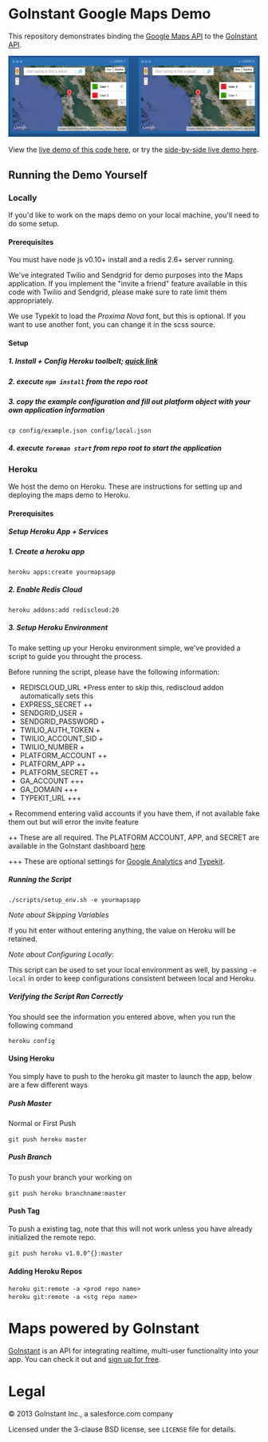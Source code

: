 # GoInstant Google Maps Demo

This repository demonstrates binding the [Google Maps API](https://developers.google.com/maps/) to the [GoInstant API](https://developers.goinstant.com/v1/).

![side-by-side demo screenshot](./static/img/screenshot.png)

View the [live demo of this code here](https://maps.goinstant.com/), or try the [side-by-side live demo here](https://goinstant.com/how-it-works).

## Running the Demo Yourself

### Locally

If you'd like to work on the maps demo on your local machine, you'll need to do some setup.

#### Prerequisites

You must have node js v0.10+ install and a redis 2.6+ server running.

We've integrated Twilio and Sendgrid for demo purposes into the Maps
application. If you implement the "invite a friend" feature available in this
code with Twilio and Sendgrid, please make sure to rate limit them
appropriately.

We use Typekit to load the _Proxima Nova_ font, but this is optional.  If you
want to use another font, you can change it in the scss source.

#### Setup

##### 1. Install + Config Heroku toolbelt; [quick link](https://toolbelt.heroku.com)
##### 2. execute `npm install` from the repo root
##### 3. copy the example configuration and fill out platform object with your own application information
```
cp config/example.json config/local.json
```
##### 4. execute `foreman start` from repo root to start the application

### Heroku

We host the demo on Heroku. These are instructions for setting up and deploying the maps demo to Heroku.

#### Prerequisites

##### Setup Heroku App + Services

##### 1. Create a heroku app

```
heroku apps:create yourmapsapp
```

##### 2. Enable Redis Cloud

```
heroku addons:add rediscloud:20
```

##### 3. Setup Heroku Environment

To make setting up your Heroku environment simple, we've provided a script to guide you throught the process.

Before running the script, please have the following information:

- REDISCLOUD_URL *Press enter to skip this, rediscloud addon automatically sets this
- EXPRESS_SECRET ++
- SENDGRID_USER +
- SENDGRID_PASSWORD +
- TWILIO_AUTH_TOKEN +
- TWILIO_ACCOUNT_SID +
- TWILIO_NUMBER +
- PLATFORM_ACCOUNT ++
- PLATFORM_APP ++
- PLATFORM_SECRET ++
- GA_ACCOUNT +++
- GA_DOMAIN +++
- TYPEKIT_URL +++

\+ Recommend entering valid accounts if you have them, if not available fake them out but will error the invite feature

++ These are all required. The PLATFORM ACCOUNT, APP, and SECRET are available in the GoInstant dashboard [here](https://goinstant.com/dashboard)

+++ These are optional settings for [Google Analytics](http://www.google.com/analytics/) and [Typekit](https://typekit.com/).

##### Running the Script

```
./scripts/setup_env.sh -e yourmapsapp
```

*Note about Skipping Variables*

If you hit enter without entering anything, the value on Heroku will be retained.

*Note about Configuring Locally:*

This script can be used to set your local environment as well, by passing `-e local` in order to keep configurations consistent between local and Heroku.

##### Verifying the Script Ran Correctly

You should see the information you entered above, when you run the following command

```
heroku config
```

#### Using Heroku

You simply have to push to the heroku git master to launch the app, below are a few different ways

##### Push Master
Normal or First Push

`git push heroku master`

##### Push Branch
To push your branch your working on

`git push heroku branchname:master`

#### Push Tag
To push a existing tag, note that this will not work unless you have already initialized the remote repo.

`git push heroku v1.0.0^{}:master`



#### Adding Heroku Repos

```
heroku git:remote -a <prod repo name>
heroku git:remote -a <stg repo name>
```


# Maps powered by GoInstant

<a href="http://goinstant.com">GoInstant</a> is an API for integrating realtime, multi-user functionality into your app.
You can check it out and <a href="https://goinstant.com/signup">sign up for free</a>.

# Legal

&copy; 2013 GoInstant Inc., a salesforce.com company

Licensed under the 3-clause BSD license, see `LICENSE` file for details.
